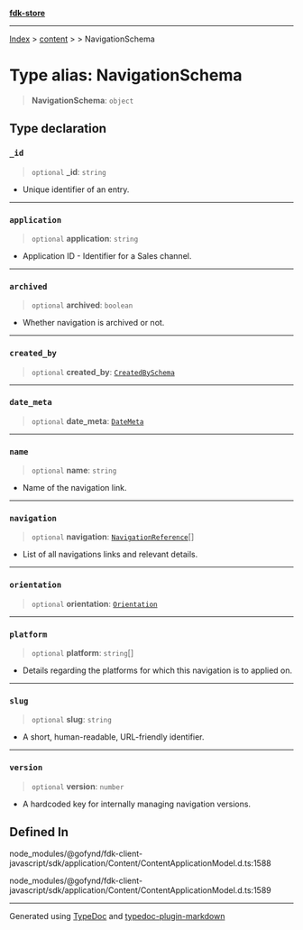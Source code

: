 [**fdk-store**](../../../README.md)
***

[Index](../../../API.md) > [content](../../README.md) > [<internal>](../README.md) > NavigationSchema

# Type alias: NavigationSchema

> **NavigationSchema**: `object`

## Type declaration

### `_id`

> `optional` **\_id**: `string`

- Unique identifier of an entry.

***

### `application`

> `optional` **application**: `string`

- Application ID - Identifier for a Sales channel.

***

### `archived`

> `optional` **archived**: `boolean`

- Whether navigation is archived or not.

***

### `created_by`

> `optional` **created\_by**: [`CreatedBySchema`](type-alias.CreatedBySchema.md)

***

### `date_meta`

> `optional` **date\_meta**: [`DateMeta`](type-alias.DateMeta.md)

***

### `name`

> `optional` **name**: `string`

- Name of the navigation link.

***

### `navigation`

> `optional` **navigation**: [`NavigationReference`](type-alias.NavigationReference.md)[]

- List of all navigations
links and relevant details.

***

### `orientation`

> `optional` **orientation**: [`Orientation`](type-alias.Orientation.md)

***

### `platform`

> `optional` **platform**: `string`[]

- Details regarding the platforms for which
this navigation is to applied on.

***

### `slug`

> `optional` **slug**: `string`

- A short, human-readable, URL-friendly identifier.

***

### `version`

> `optional` **version**: `number`

- A hardcoded key for internally managing
navigation versions.

## Defined In

node\_modules/@gofynd/fdk-client-javascript/sdk/application/Content/ContentApplicationModel.d.ts:1588

node\_modules/@gofynd/fdk-client-javascript/sdk/application/Content/ContentApplicationModel.d.ts:1589

***
Generated using [TypeDoc](https://typedoc.org/) and [typedoc-plugin-markdown](https://www.npmjs.com/package/typedoc-plugin-markdown)
